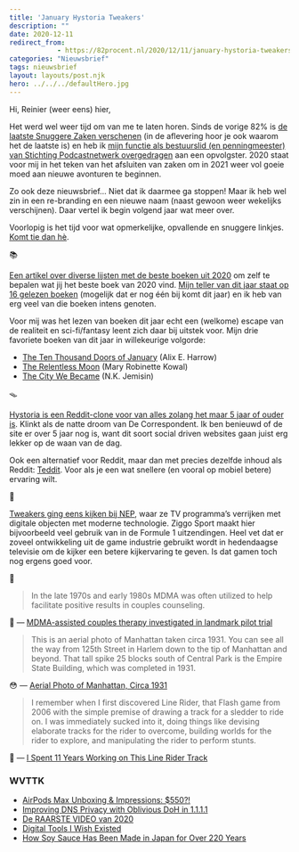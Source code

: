 ```yaml
---
title: 'January Hystoria Tweakers'
description: ""
date: 2020-12-11
redirect_from: 
            - https://82procent.nl/2020/12/11/january-hystoria-tweakers/
categories: "Nieuwsbrief"
tags: nieuwsbrief	
layout: layouts/post.njk
hero: ../../../defaultHero.jpg
---
```

<!-- wp:paragraph -->

Hi, Reinier (weer eens) hier,

<!-- /wp:paragraph -->

<!-- wp:paragraph -->

Het werd wel weer tijd om van me te laten horen. Sinds de vorige 82% is [de laatste Snuggere Zaken verschenen](https://www.snuggerezaken.nl/42) (in de aflevering hoor je ook waarom het de laatste is) en heb ik [mijn functie als bestuurslid (en penningmeester) van Stichting Podcastnetwerk overgedragen](https://www.podcastnetwerk.nl/stichting/) aan een opvolgster. 2020 staat voor mij in het teken van het afsluiten van zaken om in 2021 weer vol goeie moed aan nieuwe avonturen te beginnen.

<!-- /wp:paragraph -->

<!-- wp:paragraph -->

Zo ook deze nieuwsbrief… Niet dat ik daarmee ga stoppen! Maar ik heb wel zin in een re-branding en een nieuwe naam (naast gewoon weer wekelijks verschijnen). Daar vertel ik begin volgend jaar wat meer over.

<!-- /wp:paragraph -->

<!-- wp:paragraph -->

Voorlopig is het tijd voor wat opmerkelijke, opvallende en snuggere linkjes. [Komt tie dan hè](https://www.youtube.com/watch?v=NOZDKlHTrUQ).

<!-- /wp:paragraph -->

<!-- wp:paragraph -->

📚

<!-- /wp:paragraph -->

<!-- wp:paragraph -->

[Een artikel over diverse lijsten met de beste boeken uit 2020](https://kottke.org/20/12/the-best-books-of-2020) om zelf te bepalen wat jij het beste boek van 2020 vind. [Mijn teller van dit jaar staat op 16 gelezen boeken](https://www.goodreads.com/user_challenges/19311323) (mogelijk dat er nog één bij komt dit jaar) en ik heb van erg veel van die boeken intens genoten.

<!-- /wp:paragraph -->

<!-- wp:paragraph -->

Voor mij was het lezen van boeken dit jaar echt een (welkome) escape van de realiteit en sci-fi/fantasy leent zich daar bij uitstek voor. Mijn drie favoriete boeken van dit jaar in willekeurige volgorde:

<!-- /wp:paragraph -->

<!-- wp:list -->

- [The Ten Thousand Doors of January](https://www.goodreads.com/book/show/43521657-the-ten-thousand-doors-of-january) (Alix E. Harrow)
- [The Relentless Moon](https://www.goodreads.com/book/show/52381417-the-relentless-moon) (Mary Robinette Kowal)
- [The City We Became](https://www.goodreads.com/book/show/42074525-the-city-we-became) (N.K. Jemisin)

<!-- /wp:list -->

<!-- wp:paragraph -->

🪤

<!-- /wp:paragraph -->

<!-- wp:paragraph -->

[Hystoria is een Reddit-clone voor van alles zolang het maar 5 jaar of ouder is](https://hystoria.100millionbooks.org). Klinkt als de natte droom van De Correspondent. Ik ben benieuwd of de site er over 5 jaar nog is, want dit soort social driven websites gaan juist erg lekker op de waan van de dag.

<!-- /wp:paragraph -->

<!-- wp:paragraph -->

Ook een alternatief voor Reddit, maar dan met precies dezelfde inhoud als Reddit: [Teddit](https://teddit.net). Voor als je een wat snellere (en vooral op mobiel betere) ervaring wilt.

<!-- /wp:paragraph -->

<!-- wp:paragraph -->

🔩

<!-- /wp:paragraph -->

<!-- wp:paragraph -->

[Tweakers ging eens kijken bij NEP](https://www.youtube.com/watch?v=sNDEK-RPBNg), waar ze TV programma’s verrijken met digitale objecten met moderne technologie. Ziggo Sport maakt hier bijvoorbeeld veel gebruik van in de Formule 1 uitzendingen. Heel vet dat er zoveel ontwikkeling uit de game industrie gebruikt wordt in hedendaagse televisie om de kijker een betere kijkervaring te geven. Is dat gamen toch nog ergens goed voor.

<!-- /wp:paragraph -->

<!-- wp:paragraph -->

💎

<!-- /wp:paragraph -->

<!-- wp:quote -->

> In the late 1970s and early 1980s MDMA was often utilized to help facilitate positive results in couples counseling.

<!-- /wp:quote -->

<!-- wp:paragraph -->

🤯 — [MDMA-assisted couples therapy investigated in landmark pilot trial](https://newatlas.com/health-wellbeing/mdma-assisted-couples-therapy-ptsd-cbct-pilot-trial-maps/)

<!-- /wp:paragraph -->

<!-- wp:quote -->

> This is an aerial photo of Manhattan taken circa 1931. You can see all the way from 125th Street in Harlem down to the tip of Manhattan and beyond. That tall spike 25 blocks south of Central Park is the Empire State Building, which was completed in 1931.

<!-- /wp:quote -->

<!-- wp:paragraph -->

😳 — [Aerial Photo of Manhattan, Circa 1931](https://kottke.org/20/12/aerial-photo-of-manhattan-circa-1931)

<!-- /wp:paragraph -->

<!-- wp:quote -->

> I remember when I first discovered Line Rider, that Flash game from 2006 with the simple premise of drawing a track for a sledder to ride on. I was immediately sucked into it, doing things like devising elaborate tracks for the rider to overcome, building worlds for the rider to explore, and manipulating the rider to perform stunts.

<!-- /wp:quote -->

<!-- wp:paragraph -->

🤪 — [I Spent 11 Years Working on This Line Rider Track](https://delu.medium.com/i-spent-11-years-working-on-this-line-rider-track-96742fc0b709)

<!-- /wp:paragraph -->

<!-- wp:heading {"level":3} -->

### WVTTK

<!-- /wp:heading -->

<!-- wp:list -->

- [AirPods Max Unboxing & Impressions: \$550?!](https://www.youtube.com/watch?v=UdfSrJvqY_E)
- [Improving DNS Privacy with Oblivious DoH in 1.1.1.1](https://blog.cloudflare.com/oblivious-dns/)
- [De RAARSTE VIDEO van 2020](https://www.youtube.com/watch?v=rKDqVc62OfU&feature=emb_title)
- [Digital Tools I Wish Existed](https://jon.bo/posts/digital-tools/)
- [How Soy Sauce Has Been Made in Japan for Over 220 Years](https://www.youtube.com/watch?v=P6bk_AGu5mw&feature=emb_title)

<!-- /wp:list -->
